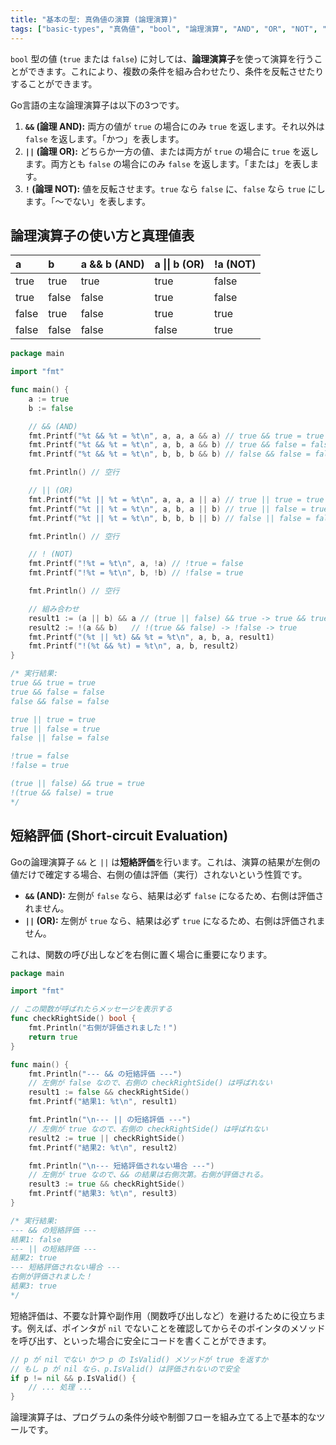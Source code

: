 ```yaml
---
title: "基本の型: 真偽値の演算 (論理演算)"
tags: ["basic-types", "真偽値", "bool", "論理演算", "AND", "OR", "NOT", "&&", "||", "!"]
---
```


`bool` 型の値 (`true` または `false`) に対しては、**論理演算子**を使って演算を行うことができます。これにより、複数の条件を組み合わせたり、条件を反転させたりすることができます。

Go言語の主な論理演算子は以下の3つです。

1.  **`&&` (論理 AND):** 両方の値が `true` の場合にのみ `true` を返します。それ以外は `false` を返します。「かつ」を表します。
2.  **`||` (論理 OR):** どちらか一方の値、または両方が `true` の場合に `true` を返します。両方とも `false` の場合にのみ `false` を返します。「または」を表します。
3.  **`!` (論理 NOT):** 値を反転させます。`true` なら `false` に、`false` なら `true` にします。「〜でない」を表します。

## 論理演算子の使い方と真理値表

| a     | b     | a && b (AND) | a \|\| b (OR) | !a (NOT) |
| :---- | :---- | :----------- | :---------- | :------- |
| true  | true  | true         | true        | false    |
| true  | false | false        | true        | false    |
| false | true  | false        | true        | true     |
| false | false | false        | false       | true     |

```go title="論理演算子の使用例"
package main

import "fmt"

func main() {
	a := true
	b := false

	// && (AND)
	fmt.Printf("%t && %t = %t\n", a, a, a && a) // true && true = true
	fmt.Printf("%t && %t = %t\n", a, b, a && b) // true && false = false
	fmt.Printf("%t && %t = %t\n", b, b, b && b) // false && false = false

	fmt.Println() // 空行

	// || (OR)
	fmt.Printf("%t || %t = %t\n", a, a, a || a) // true || true = true
	fmt.Printf("%t || %t = %t\n", a, b, a || b) // true || false = true
	fmt.Printf("%t || %t = %t\n", b, b, b || b) // false || false = false

	fmt.Println() // 空行

	// ! (NOT)
	fmt.Printf("!%t = %t\n", a, !a) // !true = false
	fmt.Printf("!%t = %t\n", b, !b) // !false = true

	fmt.Println() // 空行

	// 組み合わせ
	result1 := (a || b) && a // (true || false) && true -> true && true -> true
	result2 := !(a && b)   // !(true && false) -> !false -> true
	fmt.Printf("(%t || %t) && %t = %t\n", a, b, a, result1)
	fmt.Printf("!(%t && %t) = %t\n", a, b, result2)
}

/* 実行結果:
true && true = true
true && false = false
false && false = false

true || true = true
true || false = true
false || false = false

!true = false
!false = true

(true || false) && true = true
!(true && false) = true
*/
```

## 短絡評価 (Short-circuit Evaluation)

Goの論理演算子 `&&` と `||` は**短絡評価**を行います。これは、演算の結果が左側の値だけで確定する場合、右側の値は評価（実行）されないという性質です。

*   **`&&` (AND):** 左側が `false` なら、結果は必ず `false` になるため、右側は評価されません。
*   **`||` (OR):** 左側が `true` なら、結果は必ず `true` になるため、右側は評価されません。

これは、関数の呼び出しなどを右側に置く場合に重要になります。

```go title="短絡評価の例"
package main

import "fmt"

// この関数が呼ばれたらメッセージを表示する
func checkRightSide() bool {
	fmt.Println("右側が評価されました！")
	return true
}

func main() {
	fmt.Println("--- && の短絡評価 ---")
	// 左側が false なので、右側の checkRightSide() は呼ばれない
	result1 := false && checkRightSide()
	fmt.Printf("結果1: %t\n", result1)

	fmt.Println("\n--- || の短絡評価 ---")
	// 左側が true なので、右側の checkRightSide() は呼ばれない
	result2 := true || checkRightSide()
	fmt.Printf("結果2: %t\n", result2)

	fmt.Println("\n--- 短絡評価されない場合 ---")
	// 左側が true なので、&& の結果は右側次第。右側が評価される。
	result3 := true && checkRightSide()
	fmt.Printf("結果3: %t\n", result3)
}

/* 実行結果:
--- && の短絡評価 ---
結果1: false
--- || の短絡評価 ---
結果2: true
--- 短絡評価されない場合 ---
右側が評価されました！
結果3: true
*/
```

短絡評価は、不要な計算や副作用（関数呼び出しなど）を避けるために役立ちます。例えば、ポインタが `nil` でないことを確認してからそのポインタのメソッドを呼び出す、といった場合に安全にコードを書くことができます。

```go
// p が nil でない かつ p の IsValid() メソッドが true を返すか
// もし p が nil なら、p.IsValid() は評価されないので安全
if p != nil && p.IsValid() {
    // ... 処理 ...
}
```

論理演算子は、プログラムの条件分岐や制御フローを組み立てる上で基本的なツールです。